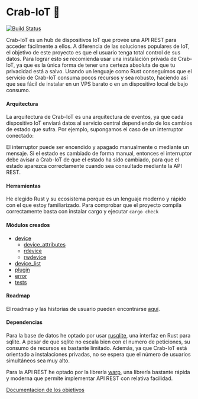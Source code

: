 # Crab-IoT 🦀

[![Build Status](https://travis-ci.org/arturocs/crab-iot.svg?branch=master)](https://travis-ci.org/arturocs/crab-iot)

Crab-IoT es un hub de dispositivos IoT que provee una API REST para acceder fácilmente a ellos. A diferencia de las soluciones populares de IoT, el  objetivo de este proyecto es que el usuario tenga total control de sus datos. Para lograr esto se recomienda usar una instalación privada de Crab-IoT, ya que es la única forma de tener una certeza absoluta de que tu privacidad está a salvo. Usando un lenguaje como Rust conseguimos que el servicio de Crab-IoT consuma pocos recursos y sea robusto, haciendo así que sea fácil de instalar en un VPS barato o en un dispositivo local de bajo consumo. 



#### Arquitectura

La arquitectura de Crab-IoT es una arquitectura de eventos, ya que cada dispositivo IoT enviará datos al servicio central dependiendo de los cambios de estado que sufra. Por ejemplo, supongamos el caso de un interruptor conectado:

El interruptor puede ser encendido y apagado manualmente o mediante un mensaje. Si el estado es cambiado de forma manual, entonces el interruptor debe avisar a Crab-IoT de que el estado ha sido cambiado, para que el estado aparezca correctamente cuando sea consultado mediante la API REST.



#### Herramientas

He elegido Rust y su ecosistema porque es un lenguaje moderno y rápido con el que estoy familiarizado. 
Para comprobar que el proyecto compila correctamente basta con instalar cargo y ejecutar `cargo check`



#### Módulos creados

* [device](https://github.com/arturocs/crab-iot/blob/master/src/device/mod.rs)
  * [device_attributes](https://github.com/arturocs/crab-iot/blob/master/src/device/device_attributes.rs)
  * [rdevice](https://github.com/arturocs/crab-iot/blob/master/src/device/rdevice.rs)
  * [rwdevice](https://github.com/arturocs/crab-iot/blob/master/src/device/rwdevice.rs)
* [device_list](https://github.com/arturocs/crab-iot/blob/master/src/device_list.rs)
* [plugin](https://github.com/arturocs/crab-iot/blob/master/src/plugin.rs)
* [error](https://github.com/arturocs/crab-iot/blob/master/src/error.rs)
* [tests](https://github.com/arturocs/crab-iot/blob/master/tests/lib.rs)



#### Roadmap

El roadmap y las historias de usuario pueden encontrarse [aquí](https://github.com/arturocs/crab-iot/blob/master/docs/roadmap.md).



#### Dependencias

Para la base de datos he optado por usar [rusqlite](https://github.com/rusqlite/rusqlite), una interfaz en Rust para sqlite. A pesar de que sqlite no escala bien con el numero de peticiones, su consumo de recursos es bastante limitado. Además, ya que Crab-IoT está orientado a instalaciones privadas, no se espera que  el número de usuarios simultáneos sea muy alto.

Para la API REST he optado por la librería [warp](https://github.com/seanmonstar/warp), una librería bastante rápida y moderna que permite implementar API REST con relativa facilidad.



[Documentacion de los objetivos](https://github.com/arturocs/proyecto-CC/blob/master/docs/configuracion.md)

